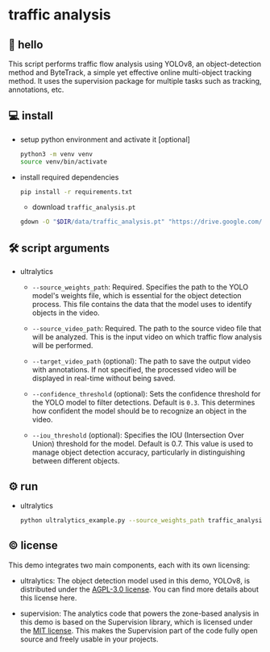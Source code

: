 # traffic analysis

## 👋 hello

This script performs traffic flow analysis using YOLOv8, an object-detection method and
ByteTrack, a simple yet effective online multi-object tracking method. It uses the
supervision package for multiple tasks such as tracking, annotations, etc.

## 💻 install


- setup python environment and activate it [optional]

  ```bash
  python3 -m venv venv
  source venv/bin/activate
  ```

- install required dependencies

  ```bash
  pip install -r requirements.txt
  ```

  - download `traffic_analysis.pt`
  
  ```bash
  gdown -O "$DIR/data/traffic_analysis.pt" "https://drive.google.com/uc?id=1y-IfToCjRXa3ZdC1JpnKRopC7mcQW-5z"
  ```

## 🛠️ script arguments

- ultralytics

  - `--source_weights_path`: Required. Specifies the path to the YOLO model's weights
    file, which is essential for the object detection process. This file contains the
    data that the model uses to identify objects in the video.

  - `--source_video_path`: Required. The path to the source video file that will be
    analyzed. This is the input video on which traffic flow analysis will be performed.
  - `--target_video_path` (optional): The path to save the output video with
    annotations. If not specified, the processed video will be displayed in real-time
    without being saved.
  - `--confidence_threshold` (optional): Sets the confidence threshold for the YOLO
    model to filter detections. Default is `0.3`. This determines how confident the
    model should be to recognize an object in the video.
  - `--iou_threshold` (optional): Specifies the IOU (Intersection Over Union) threshold
    for the model. Default is 0.7. This value is used to manage object detection
    accuracy, particularly in distinguishing between different objects.

## ⚙️ run

- ultralytics

  ```bash
  python ultralytics_example.py --source_weights_path traffic_analysis.pt --source_video_path data/otro_minuto.mp4 --iou_threshold 0.5 --target_video_path data/traffic_analysis_result.mp4
  ```

## © license

This demo integrates two main components, each with its own licensing:

- ultralytics: The object detection model used in this demo, YOLOv8, is distributed
  under the [AGPL-3.0 license](https://github.com/ultralytics/ultralytics/blob/main/LICENSE).
  You can find more details about this license here.

- supervision: The analytics code that powers the zone-based analysis in this demo is
  based on the Supervision library, which is licensed under the
  [MIT license](https://github.com/roboflow/supervision/blob/develop/LICENSE.md). This
  makes the Supervision part of the code fully open source and freely usable in your
  projects.

